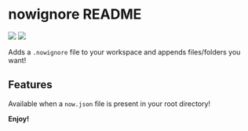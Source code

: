 # nowignore README

[![](https://vsmarketplacebadge.apphb.com/version/pariola.nowignore.svg)](https://marketplace.visualstudio.com/items?itemName=pariola.nowignore)
[![](https://vsmarketplacebadge.apphb.com/installs-short/pariola.nowignore.svg)](https://marketplace.visualstudio.com/items?itemName=pariola.nowignore)

Adds a `.nowignore` file to your workspace and appends files/folders you want!

## Features

Available when a `now.json` file is present in your root directory!

**Enjoy!**
